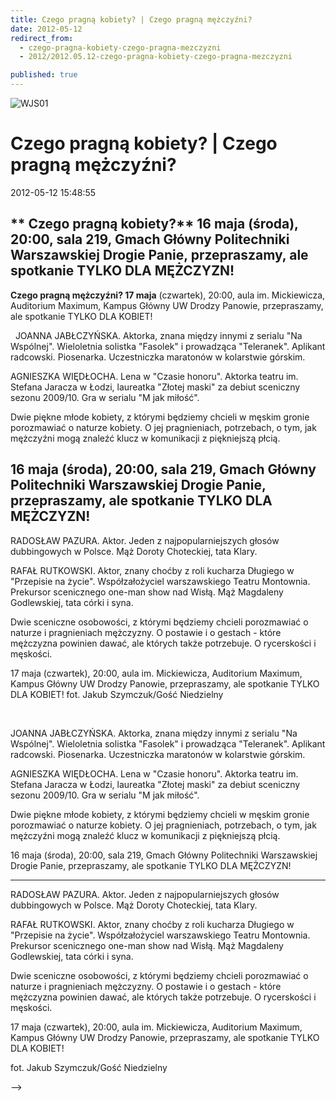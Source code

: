 ```yaml
---
title: Czego pragną kobiety? | Czego pragną mężczyźni?
date: 2012-05-12
redirect_from: 
  - czego-pragna-kobiety-czego-pragna-mezczyzni
  - 2012/2012.05.12-czego-pragna-kobiety-czego-pragna-mezczyzni

published: true
---
```



![WJS01](images/stories/WJS01.jpg)

# Czego pragną kobiety? | Czego pragną mężczyźni?

<time>2012-05-12 15:48:55</time>


**
Czego pragną kobiety?**
 **16** **maja** (środa), 20:00, sala 219, Gmach Główny Politechniki Warszawskiej 
Drogie Panie, przepraszamy, ale spotkanie TYLKO DLA MĘŻCZYZN!
---
**Czego pragną mężczyźni?
 17 maja** (czwartek), 20:00, aula im. Mickiewicza, Auditorium Maximum, Kampus Główny UW
Drodzy Panowie, przepraszamy, ale spotkanie TYLKO DLA KOBIET!

<!--{{intro-break}}-->

 
JOANNA JABŁCZYŃSKA. Aktorka, znana między innymi z serialu "Na Wspólnej". Wieloletnia solistka "Fasolek" i prowadząca "Teleranek". Aplikant radcowski. Piosenarka. Uczestniczka maratonów w kolarstwie górskim. 

 AGNIESZKA WIĘDŁOCHA. Lena w "Czasie honoru". Aktorka teatru im. Stefana Jaracza w Łodzi, laureatka "Złotej maski" za debiut sceniczny sezonu 2009/10. Gra w serialu "M jak miłość". 

 Dwie piękne młode kobiety, z którymi będziemy chcieli w męskim gronie porozmawiać o naturze kobiety. O jej pragnieniach, potrzebach, o tym, jak mężczyźni mogą znaleźć klucz w komunikacji z piękniejszą płcią.

 16 maja (środa), 20:00, sala 219, Gmach Główny Politechniki Warszawskiej 
Drogie Panie, przepraszamy, ale spotkanie TYLKO DLA MĘŻCZYZN!
---
RADOSŁAW PAZURA. Aktor. Jeden z najpopularniejszych głosów dubbingowych w Polsce. Mąż Doroty Choteckiej, tata Klary. 

 RAFAŁ RUTKOWSKI. Aktor, znany choćby z roli kucharza Długiego w "Przepisie na życie". Współzałożyciel warszawskiego Teatru Montownia. Prekursor scenicznego one-man show nad Wisłą. Mąż Magdaleny Godlewskiej, tata córki i syna. 

 Dwie sceniczne osobowości, z którymi będziemy chcieli porozmawiać o naturze i pragnieniach mężczyzny. O postawie i o gestach - które mężczyzna powinien dawać, ale których także potrzebuje. O rycerskości i męskości. 

 17 maja (czwartek), 20:00, aula im. Mickiewicza, Auditorium Maximum, Kampus Główny UW
Drodzy Panowie, przepraszamy, ale spotkanie TYLKO DLA KOBIET!
fot. Jakub Szymczuk/Gość Niedzielny


<!--CONTENT FROM OLD SERVER (jos before 2013): 
**
Czego pragną kobiety?**
 **16** **maja** (środa), 20:00, sala 219, Gmach Główny Politechniki Warszawskiej 
Drogie Panie, przepraszamy, ale spotkanie TYLKO DLA MĘŻCZYZN!
---
**Czego pragną mężczyźni?
 17 maja** (czwartek), 20:00, aula im. Mickiewicza, Auditorium Maximum, Kampus Główny UW
Drodzy Panowie, przepraszamy, ale spotkanie TYLKO DLA KOBIET!


<!--{{intro-break}}-->


 


JOANNA JABŁCZYŃSKA. Aktorka, znana między innymi z serialu "Na Wspólnej". Wieloletnia solistka "Fasolek" i prowadząca "Teleranek". Aplikant radcowski. Piosenarka. Uczestniczka maratonów w kolarstwie górskim. 

 AGNIESZKA WIĘDŁOCHA. Lena w "Czasie honoru". Aktorka teatru im. Stefana Jaracza w Łodzi, laureatka "Złotej maski" za debiut sceniczny sezonu 2009/10. Gra w serialu "M jak miłość". 

 Dwie piękne młode kobiety, z którymi będziemy chcieli w męskim gronie porozmawiać o naturze kobiety. O jej pragnieniach, potrzebach, o tym, jak mężczyźni mogą znaleźć klucz w komunikacji z piękniejszą płcią.

 16 maja (środa), 20:00, sala 219, Gmach Główny Politechniki Warszawskiej 
Drogie Panie, przepraszamy, ale spotkanie TYLKO DLA MĘŻCZYZN!


---


RADOSŁAW PAZURA. Aktor. Jeden z najpopularniejszych głosów dubbingowych w Polsce. Mąż Doroty Choteckiej, tata Klary. 

 RAFAŁ RUTKOWSKI. Aktor, znany choćby z roli kucharza Długiego w "Przepisie na życie". Współzałożyciel warszawskiego Teatru Montownia. Prekursor scenicznego one-man show nad Wisłą. Mąż Magdaleny Godlewskiej, tata córki i syna. 

 Dwie sceniczne osobowości, z którymi będziemy chcieli porozmawiać o naturze i pragnieniach mężczyzny. O postawie i o gestach - które mężczyzna powinien dawać, ale których także potrzebuje. O rycerskości i męskości. 

 17 maja (czwartek), 20:00, aula im. Mickiewicza, Auditorium Maximum, Kampus Główny UW
Drodzy Panowie, przepraszamy, ale spotkanie TYLKO DLA KOBIET!


fot. Jakub Szymczuk/Gość Niedzielny

-->

<!--{{json:{"created_date":"2012-05-12 15:48:55","publish_down":"0000-00-00 00:00:00","id":"1103"}}}-->